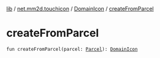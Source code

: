 [lib](../../index.md) / [net.mm2d.touchicon](../index.md) / [DomainIcon](index.md) / [createFromParcel](./create-from-parcel.md)

# createFromParcel

`fun createFromParcel(parcel: `[`Parcel`](https://developer.android.com/reference/android/os/Parcel.html)`): `[`DomainIcon`](index.md)
